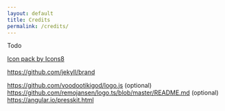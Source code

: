 ```yaml
---
layout: default
title: Credits
permalink: /credits/
---
```


Todo

<a href="https://icons8.com">Icon pack by Icons8</a>

https://github.com/jekyll/brand

https://github.com/voodootikigod/logo.js (optional)
https://github.com/remojansen/logo.ts/blob/master/README.md (optional)
https://angular.io/presskit.html
